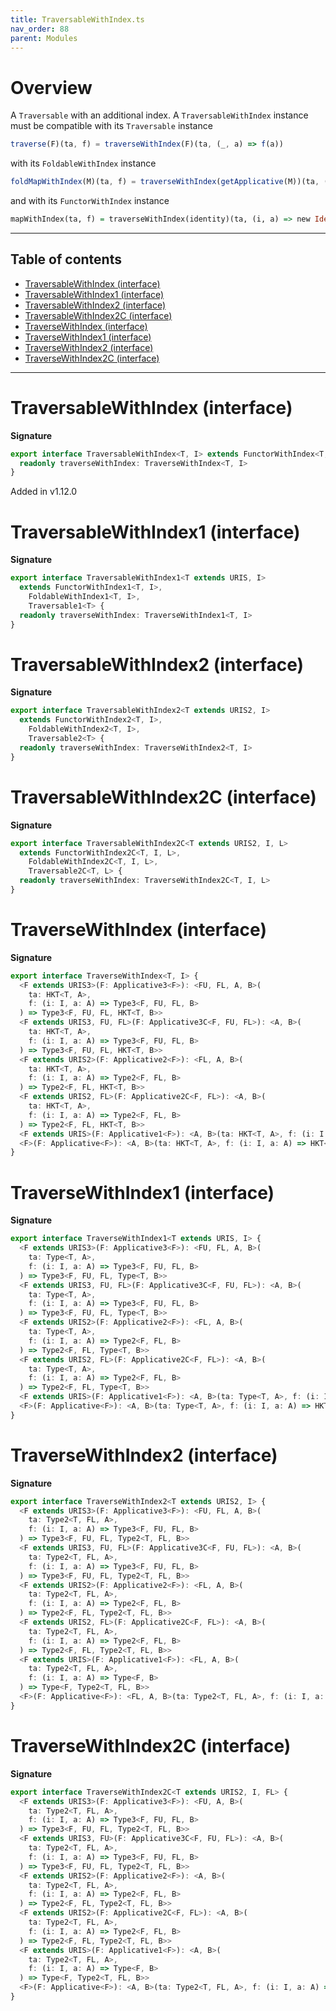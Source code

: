 ```yaml
---
title: TraversableWithIndex.ts
nav_order: 88
parent: Modules
---
```


# Overview

A `Traversable` with an additional index.
A `TraversableWithIndex` instance must be compatible with its `Traversable` instance

```ts
traverse(F)(ta, f) = traverseWithIndex(F)(ta, (_, a) => f(a))
```

with its `FoldableWithIndex` instance

```ts
foldMapWithIndex(M)(ta, f) = traverseWithIndex(getApplicative(M))(ta, (i, a) => new Const(f(i, a))).value
```

and with its `FunctorWithIndex` instance

```purescript
mapWithIndex(ta, f) = traverseWithIndex(identity)(ta, (i, a) => new Identity(f(i, a))).value
```

---

<h2 class="text-delta">Table of contents</h2>

- [TraversableWithIndex (interface)](#traversablewithindex-interface)
- [TraversableWithIndex1 (interface)](#traversablewithindex1-interface)
- [TraversableWithIndex2 (interface)](#traversablewithindex2-interface)
- [TraversableWithIndex2C (interface)](#traversablewithindex2c-interface)
- [TraverseWithIndex (interface)](#traversewithindex-interface)
- [TraverseWithIndex1 (interface)](#traversewithindex1-interface)
- [TraverseWithIndex2 (interface)](#traversewithindex2-interface)
- [TraverseWithIndex2C (interface)](#traversewithindex2c-interface)

---

# TraversableWithIndex (interface)

**Signature**

```ts
export interface TraversableWithIndex<T, I> extends FunctorWithIndex<T, I>, FoldableWithIndex<T, I>, Traversable<T> {
  readonly traverseWithIndex: TraverseWithIndex<T, I>
}
```

Added in v1.12.0

# TraversableWithIndex1 (interface)

**Signature**

```ts
export interface TraversableWithIndex1<T extends URIS, I>
  extends FunctorWithIndex1<T, I>,
    FoldableWithIndex1<T, I>,
    Traversable1<T> {
  readonly traverseWithIndex: TraverseWithIndex1<T, I>
}
```

# TraversableWithIndex2 (interface)

**Signature**

```ts
export interface TraversableWithIndex2<T extends URIS2, I>
  extends FunctorWithIndex2<T, I>,
    FoldableWithIndex2<T, I>,
    Traversable2<T> {
  readonly traverseWithIndex: TraverseWithIndex2<T, I>
}
```

# TraversableWithIndex2C (interface)

**Signature**

```ts
export interface TraversableWithIndex2C<T extends URIS2, I, L>
  extends FunctorWithIndex2C<T, I, L>,
    FoldableWithIndex2C<T, I, L>,
    Traversable2C<T, L> {
  readonly traverseWithIndex: TraverseWithIndex2C<T, I, L>
}
```

# TraverseWithIndex (interface)

**Signature**

```ts
export interface TraverseWithIndex<T, I> {
  <F extends URIS3>(F: Applicative3<F>): <FU, FL, A, B>(
    ta: HKT<T, A>,
    f: (i: I, a: A) => Type3<F, FU, FL, B>
  ) => Type3<F, FU, FL, HKT<T, B>>
  <F extends URIS3, FU, FL>(F: Applicative3C<F, FU, FL>): <A, B>(
    ta: HKT<T, A>,
    f: (i: I, a: A) => Type3<F, FU, FL, B>
  ) => Type3<F, FU, FL, HKT<T, B>>
  <F extends URIS2>(F: Applicative2<F>): <FL, A, B>(
    ta: HKT<T, A>,
    f: (i: I, a: A) => Type2<F, FL, B>
  ) => Type2<F, FL, HKT<T, B>>
  <F extends URIS2, FL>(F: Applicative2C<F, FL>): <A, B>(
    ta: HKT<T, A>,
    f: (i: I, a: A) => Type2<F, FL, B>
  ) => Type2<F, FL, HKT<T, B>>
  <F extends URIS>(F: Applicative1<F>): <A, B>(ta: HKT<T, A>, f: (i: I, a: A) => Type<F, B>) => Type<F, HKT<T, B>>
  <F>(F: Applicative<F>): <A, B>(ta: HKT<T, A>, f: (i: I, a: A) => HKT<F, B>) => HKT<F, HKT<T, B>>
}
```

# TraverseWithIndex1 (interface)

**Signature**

```ts
export interface TraverseWithIndex1<T extends URIS, I> {
  <F extends URIS3>(F: Applicative3<F>): <FU, FL, A, B>(
    ta: Type<T, A>,
    f: (i: I, a: A) => Type3<F, FU, FL, B>
  ) => Type3<F, FU, FL, Type<T, B>>
  <F extends URIS3, FU, FL>(F: Applicative3C<F, FU, FL>): <A, B>(
    ta: Type<T, A>,
    f: (i: I, a: A) => Type3<F, FU, FL, B>
  ) => Type3<F, FU, FL, Type<T, B>>
  <F extends URIS2>(F: Applicative2<F>): <FL, A, B>(
    ta: Type<T, A>,
    f: (i: I, a: A) => Type2<F, FL, B>
  ) => Type2<F, FL, Type<T, B>>
  <F extends URIS2, FL>(F: Applicative2C<F, FL>): <A, B>(
    ta: Type<T, A>,
    f: (i: I, a: A) => Type2<F, FL, B>
  ) => Type2<F, FL, Type<T, B>>
  <F extends URIS>(F: Applicative1<F>): <A, B>(ta: Type<T, A>, f: (i: I, a: A) => Type<F, B>) => Type<F, Type<T, B>>
  <F>(F: Applicative<F>): <A, B>(ta: Type<T, A>, f: (i: I, a: A) => HKT<F, B>) => HKT<F, Type<T, B>>
}
```

# TraverseWithIndex2 (interface)

**Signature**

```ts
export interface TraverseWithIndex2<T extends URIS2, I> {
  <F extends URIS3>(F: Applicative3<F>): <FU, FL, A, B>(
    ta: Type2<T, FL, A>,
    f: (i: I, a: A) => Type3<F, FU, FL, B>
  ) => Type3<F, FU, FL, Type2<T, FL, B>>
  <F extends URIS3, FU, FL>(F: Applicative3C<F, FU, FL>): <A, B>(
    ta: Type2<T, FL, A>,
    f: (i: I, a: A) => Type3<F, FU, FL, B>
  ) => Type3<F, FU, FL, Type2<T, FL, B>>
  <F extends URIS2>(F: Applicative2<F>): <FL, A, B>(
    ta: Type2<T, FL, A>,
    f: (i: I, a: A) => Type2<F, FL, B>
  ) => Type2<F, FL, Type2<T, FL, B>>
  <F extends URIS2, FL>(F: Applicative2C<F, FL>): <A, B>(
    ta: Type2<T, FL, A>,
    f: (i: I, a: A) => Type2<F, FL, B>
  ) => Type2<F, FL, Type2<T, FL, B>>
  <F extends URIS>(F: Applicative1<F>): <FL, A, B>(
    ta: Type2<T, FL, A>,
    f: (i: I, a: A) => Type<F, B>
  ) => Type<F, Type2<T, FL, B>>
  <F>(F: Applicative<F>): <FL, A, B>(ta: Type2<T, FL, A>, f: (i: I, a: A) => HKT<F, B>) => HKT<F, Type2<T, FL, B>>
}
```

# TraverseWithIndex2C (interface)

**Signature**

```ts
export interface TraverseWithIndex2C<T extends URIS2, I, FL> {
  <F extends URIS3>(F: Applicative3<F>): <FU, A, B>(
    ta: Type2<T, FL, A>,
    f: (i: I, a: A) => Type3<F, FU, FL, B>
  ) => Type3<F, FU, FL, Type2<T, FL, B>>
  <F extends URIS3, FU>(F: Applicative3C<F, FU, FL>): <A, B>(
    ta: Type2<T, FL, A>,
    f: (i: I, a: A) => Type3<F, FU, FL, B>
  ) => Type3<F, FU, FL, Type2<T, FL, B>>
  <F extends URIS2>(F: Applicative2<F>): <A, B>(
    ta: Type2<T, FL, A>,
    f: (i: I, a: A) => Type2<F, FL, B>
  ) => Type2<F, FL, Type2<T, FL, B>>
  <F extends URIS2>(F: Applicative2C<F, FL>): <A, B>(
    ta: Type2<T, FL, A>,
    f: (i: I, a: A) => Type2<F, FL, B>
  ) => Type2<F, FL, Type2<T, FL, B>>
  <F extends URIS>(F: Applicative1<F>): <A, B>(
    ta: Type2<T, FL, A>,
    f: (i: I, a: A) => Type<F, B>
  ) => Type<F, Type2<T, FL, B>>
  <F>(F: Applicative<F>): <A, B>(ta: Type2<T, FL, A>, f: (i: I, a: A) => HKT<F, B>) => HKT<F, Type2<T, FL, B>>
}
```
